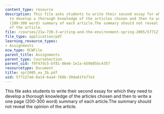 ```yaml
---
content_type: resource
description: This file asks students to write their second essay for which they need
  to develop a thorough knowledge of the articles chosen and then to write a one page
  (200-300 word) summary of each article.The summary should not reveal the opinion
  of the article.
file: /courses/21w-730-3-writing-and-the-environment-spring-2005/577127a68a146aa4768b39da61fe77e3_spr2005_ex_2b.pdf
file_type: application/pdf
learning_resource_types:
- Assignments
ocw_type: OCWFile
parent_title: Assignments
parent_type: CourseSection
parent_uid: f9f47dc5-bf81-86e6-1e1a-659b85bc4357
resourcetype: Document
title: spr2005_ex_2b.pdf
uid: 577127a6-8a14-6aa4-768b-39da61fe77e3
---
```

This file asks students to write their second essay for which they need to develop a thorough knowledge of the articles chosen and then to write a one page (200-300 word) summary of each article.The summary should not reveal the opinion of the article.

